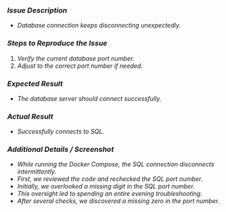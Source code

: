 ### *Issue Description*

* *Database connection keeps disconnecting unexpectedly.*


### *Steps to Reproduce the Issue*

1. *Verify the current database port number.*
2. *Adjust to the correct port number if needed.*


### *Expected Result*

* *The database server should connect successfully.*


### *Actual Result*

* *Successfully connects to SQL.*


###  *Additional Details / Screenshot*

* *While running the Docker Compose, the SQL connection disconnects intermittently.*
* *First, we reviewed the code and rechecked the SQL port number.*
* *Initially, we overlooked a missing digit in the SQL port number.*
* *This oversight led to spending an entire evening troubleshooting.*
* *After several checks, we discovered a missing zero in the port number.*

